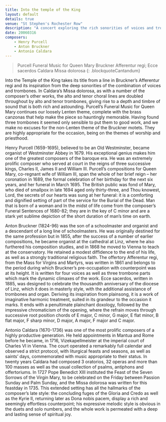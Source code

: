 ```yaml
---
title: Into the temple of the King
layout: default
details: true
venue: "St Stephen's Rochester Row"
description: "A concert exploring the rich sonorities of voices and trombones, featuring works by Purcell, Bruckner, and Caldara at St Stephen's Rochester Row."
date: 20060316
composers:
    - Henry Purcell
    - Anton Bruckner
    - Antonio Caldara
---
```

> Purcell Funeral Music for Queen Mary
> Bruckner Afferentur regi; Ecce sacerdos
> Caldara Missa dolorosa
{: .blockquoteCantandum}

Into the Temple of the King takes its title from a line in Bruckner’s Afferentur regi and its inspiration from the deep sonorities of the combination of voices and trombones.  In Caldara’s Missa dolorosa, as with a number of the composer’s other works, the alto and tenor choral lines are doubled throughout by alto and tenor trombones, giving rise to a depth and timbre of sound that is both rich and astounding.  Purcell’s Funeral Music for Queen Mary continues our loosely Lenten theme, complete with the brass canzonas that help make the piece so hauntingly memorable.  Having found three trombones it seemed only sensible to put them to good work, and we make no excuses for the non-Lenten theme of the Bruckner motets.  They are highly appropriate for the occasion, being on the themes of worship and priesthood.

Henry Purcell (1659-1695), believed to be an Old Westminster, became organist of Westminster Abbey in 1679.  His exceptional genius makes him one of the greatest composers of the baroque era.  He was an extremely prolific composer who served at court in the reigns of three successive kings, Charles II, James II and William III.  Purcell’s compositions for Queen Mary, co-regnant wife of William III, span the whole of her brief reign – her coronation in 1689, the formal celebration of her birthday for the next six years, and her funeral in March 1695. The British public was fond of Mary, who died of smallpox in late 1694 aged only thirty-three, and Thou knowest, Lord, the secrets of our hearts was sung at her funeral: it is a comforting and dignified setting of part of the service for the Burial of the Dead.  Man that is born of a woman and In the midst of life come from the composer’s Funeral Sentences of 1680-82; they are in the key of C minor and are a stark yet sublime depiction of the short duration of man’s time on earth.

Anton Bruckner (1824-96) was the son of a schoolmaster and organist and a descendant of a long line of schoolmasters.  He was originally destined for the same profession but in 1855, after the success of a number of earlier compositions, he became organist at the cathedral at Linz, where he also furthered his composition studies, and in 1868 he moved to Vienna to teach at the conservatory.  He retained a modest diffidence to the end of his life, as well as a strongly traditional religious faith.  The offertory Afferentur regi, from the Mass for Virgins and Martyrs, was written in 1861 and belongs to the period during which Bruckner’s pre-occupation with counterpoint was at its height. It is written for four voices as well as three trombone parts which mark the dynamic climaxes of the work.  Ecce sacerdos, written in 1885, was designed to celebrate the thousandth anniversary of the diocese of Linz, which it does in masterly style, with the additional assistance of trombones and organ. Deriving its inspiration from plainsong, it is a work of imaginative harmonic treatment, suited in its grandeur to the occasion it marks. It ends with a penultimate plainchant doxology, followed by the impressive chromaticism of the opening, where the refrain moves through successive root position chords of E major, C minor, G major, E flat minor, B flat major, F sharp minor, D major, A major, F major and C major.

Antonio Caldara (1670-1736) was one of the most prolific composers of a highly productive generation.  He held appointments in Mantua and Rome before he became, in 1716, Vizekapellmeister at the imperial court of Charles VI in Vienna.  The court operated a remarkably full calendar and observed a strict protocol, with liturgical feasts and seasons, as well as saints’ days, commemorated with music appropriate to their status.  In twenty years Caldara had composed 3 oratorios, 32 operas and more than 100 masses as well as the usual collection of psalms, antiphons and offertoriums.  In 1727 Pope Benedict XIII instituted the Feast of the Seven Sorrows of the Virgin Mary, to be celebrated on the Friday between Passion Sunday and Palm Sunday, and the Missa dolorosa was written for this feastday in 1735.  This extended setting has all the hallmarks of the composer’s late style: the concluding fuges of the Gloria and Credo as well as the Kyrie II, returning later as Dona nobis pacem, display a rich and seemingly effortless counterpoint; his expressive melodic style is obvious in the duets and solo numbers, and the whole work is permeated with a deep and lasting sense of spiritual joy.